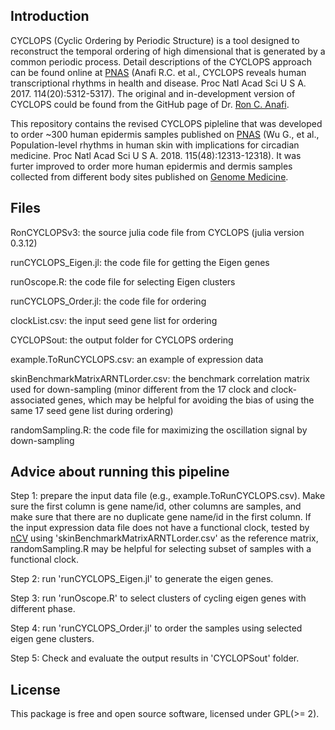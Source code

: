 ## Introduction

CYCLOPS (Cyclic Ordering by Periodic Structure) is a tool designed to reconstruct the temporal ordering of high dimensional 
that is generated by a common periodic process. Detail descriptions of the CYCLOPS approach can be found online at 
[PNAS](http://www.pnas.org/content/early/2017/04/19/1619320114.full) (Anafi R.C. et al., CYCLOPS reveals human transcriptional
rhythms in health and disease. Proc Natl Acad Sci U S A. 2017. 114(20):5312-5317). The original and in-development version of
CYCLOPS could be found from the GitHub page of Dr. [Ron C. Anafi](https://github.com/ranafi). 

This repository contains the revised CYCLOPS pipleline that was developed to order ~300 human epidermis samples published on 
[PNAS](https://www.pnas.org/content/115/48/12313.long) (Wu G., et al., Population-level rhythms in human skin with implications for circadian medicine. Proc Natl Acad Sci U S A. 2018. 115(48):12313-12318). It was furter improved to order more human epidermis and dermis samples collected from different body sites published on [Genome Medicine](https://link.springer.com/article/10.1186/s13073-020-00768-9). 

## Files

RonCYCLOPSv3: the source julia code file from CYCLOPS (julia version 0.3.12)

runCYCLOPS_Eigen.jl: the code file for getting the Eigen genes

runOscope.R: the code file for selecting Eigen clusters

runCYCLOPS_Order.jl: the code file for ordering

clockList.csv: the input seed gene list for ordering

CYCLOPSout: the output folder for CYCLOPS ordering

example.ToRunCYCLOPS.csv: an example of expression data

skinBenchmarkMatrixARNTLorder.csv: the benchmark correlation matrix used for down-sampling (minor different from the 17 clock and clock-associated genes, which may be helpful for avoiding the bias of using the same 17 seed gene list during ordering)

randomSampling.R: the code file for maximizing the oscillation signal by down-sampling

## Advice about running this pipeline

Step 1: prepare the input data file (e.g., example.ToRunCYCLOPS.csv). Make sure the first column is gene name/id, other columns are samples, and make sure that there are no duplicate gene name/id in the first column. If the input expression data file does not have a functional clock, tested by [nCV](https://github.com/gangwug/nCV) using 'skinBenchmarkMatrixARNTLorder.csv' as the reference matrix, randomSampling.R may be helpful for selecting subset of samples with a functional clock. 

Step 2: run 'runCYCLOPS_Eigen.jl' to generate the eigen genes.

Step 3: run 'runOscope.R' to select clusters of cycling eigen genes with different phase.

Step 4: run 'runCYCLOPS_Order.jl' to order the samples using selected eigen gene clusters.

Step 5: Check and evaluate the output results in 'CYCLOPSout' folder. 

## License
This package is free and open source software, licensed under GPL(>= 2).

